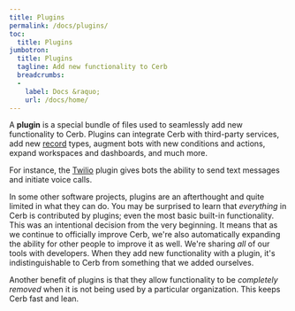 ```yaml
---
title: Plugins
permalink: /docs/plugins/
toc:
  title: Plugins
jumbotron:
  title: Plugins
  tagline: Add new functionality to Cerb
  breadcrumbs:
  -
    label: Docs &raquo;
    url: /docs/home/
---
```


A **plugin** is a special bundle of files used to seamlessly add new functionality to Cerb. Plugins can integrate Cerb with third-party services, add new [record](/docs/records/) types, augment bots with new conditions and actions, expand workspaces and dashboards, and much more.

For instance, the [Twilio](/docs/plugins/wgm.twilio/) plugin gives bots the ability to send text messages and initiate voice calls.

In some other software projects, plugins are an afterthought and quite limited in what they can do. You may be surprised to learn that _everything_ in Cerb is contributed by plugins; even the most basic built-in functionality. This was an intentional decision from the very beginning.  It means that as we continue to officially improve Cerb, we're also automatically expanding the ability for other people to improve it as well. We're sharing _all_ of our tools with developers. When they add new functionality with a plugin, it's indistinguishable to Cerb from something that we added ourselves.

Another benefit of plugins is that they allow functionality to be _completely removed_ when it is not being used by a particular organization. This keeps Cerb fast and lean.